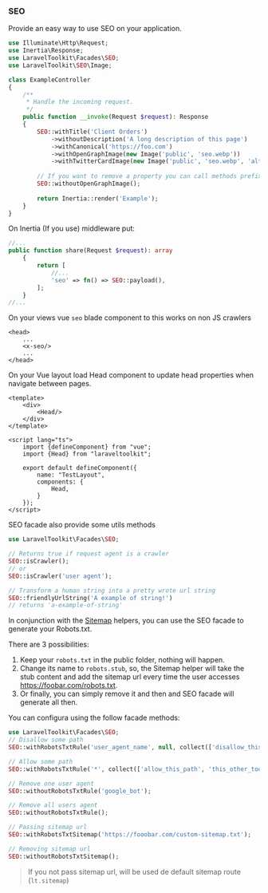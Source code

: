 ### SEO
Provide an easy way to use SEO on your application.

```php
use Illuminate\Http\Request;
use Inertia\Response;
use LaravelToolkit\Facades\SEO;
use LaravelToolkit\SEO\Image;

class ExampleController
{
    /**
     * Handle the incoming request.
     */
    public function __invoke(Request $request): Response
    {
        SEO::withTitle('Client Orders')
            ->withoutDescription('A long description of this page')
            ->withCanonical('https://foo.com')
            ->withOpenGraphImage(new Image('public', 'seo.webp'))
            ->withTwitterCardImage(new Image('public', 'seo.webp', 'alt title'));
            
        // If you want to remove a property you can call methods prefixed with `without`
        SEO::withoutOpenGraphImage();
            
        return Inertia::render('Example');
    }
}
```

On Inertia (If you use) middleware put:

```php
//...
public function share(Request $request): array
    {
        return [
            //...
            'seo' => fn() => SEO::payload(),
        ];
    }
//...
```

On your views vue `seo` blade component to this works on non JS crawlers
```bladehtml
<head>
    ...
    <x-seo/>
    ...
</head>
```

On your Vue layout load Head component to update head properties when navigate between pages.
```vue
<template>
    <div>
        <Head/>
    </div>
</template>

<script lang="ts">
    import {defineComponent} from "vue";
    import {Head} from "laraveltoolkit";

    export default defineComponent({
        name: "TestLayout",
        components: {
            Head,
        }
    });
</script>
```

SEO facade also provide some utils methods

```php
use LaravelToolkit\Facades\SEO;

// Returns true if request agent is a crawler
SEO::isCrawler();
// or
SEO::isCrawler('user agent');

// Transform a human string into a pretty wrote url string
SEO::friendlyUrlString('A example of string!')
// returns 'a-example-of-string'
```

In conjunction with the [Sitemap](SITEMAP.md) helpers, you can use the SEO facade to generate your Robots.txt.

There are 3 possibilities:

1. Keep your `robots.txt` in the public folder, nothing will happen.
2. Change its name to `robots.stub`, so, the Sitemap helper will take the stub content and add the sitemap url every time the user accesses https://foobar.com/robots.txt.
3. Or finally, you can simply remove it and then and SEO facade will generate all then.

You can configura using the follow facade methods:

```php
use LaravelToolkit\Facades\SEO;
// Disallow some path
SEO::withRobotsTxtRule('user_agent_name', null, collect(['disallow_this_path', 'this_other_too']));

// Allow some path
SEO::withRobotsTxtRule('*', collect(['allow_this_path', 'this_other_too']));

// Remove one user agent
SEO::withoutRobotsTxtRule('google_bot');

// Remove all users agent
SEO::withoutRobotsTxtRule();

// Passing sitemap url
SEO::withRobotsTxtSitemap('https://fooobar.com/custom-sitemap.txt');

// Removing sitemap url
SEO::withoutRobotsTxtSitemap();
```

> If you not pass sitemap url, will be used de default sitemap route (`lt.sitemap`)
